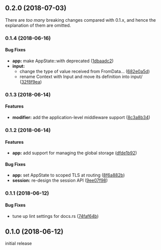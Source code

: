 <a name="0.2.0"></a>
## 0.2.0 (2018-07-03)

There are *too many* breaking changes compared with 0.1.x, and hence the explanation of them are omitted.

<a name="0.1.4"></a>
### 0.1.4 (2018-06-16)

#### Bug Fixes

* **app:**  make AppState::with deprecated ([1dbaadc2](https://github.com/ubnt-intrepid/tsukuyomi/commit/1dbaadc22098a51e291b06a4040cabc8f4d69ef1))
* **input:**
  *  change the type of value received from FromData... ([682e0a5d](https://github.com/ubnt-intrepid/tsukuyomi/commit/682e0a5d43fc0fd53e59fc7b473a5757d2e5df0c))
  *  rename Context with Input and move its definition into input/ ([32f8f9ea](https://github.com/ubnt-intrepid/tsukuyomi/commit/32f8f9ea98967559f1a42cc9c57df7eeb14eab98))

<a name="0.1.3"></a>
### 0.1.3 (2018-06-14)

#### Features

* **modifier:**  add the application-level middleware support ([8c3a8b34](https://github.com/ubnt-intrepid/tsukuyomi/commit/8c3a8b34ed2f557fda7e11510fa6c0d8ef9be94a))

<a name="0.1.2"></a>
### 0.1.2 (2018-06-14)

#### Features

* **app:**  add support for managing the global storage ([dfde1b92](https://github.com/ubnt-intrepid/tsukuyomi/commit/dfde1b929896d79e2fd5876a4582e0ce2cc41865))

#### Bug Fixes

* **app:**  set AppState to scoped TLS at routing ([8f6a882b](https://github.com/ubnt-intrepid/tsukuyomi/commit/8f6a882b40bc9d098548a6e8aa33436bfe2ee2ef))
* **session:**  re-design the session API ([9ee07f98](https://github.com/ubnt-intrepid/tsukuyomi/commit/9ee07f98ab6a8958a49d4b221eda3eaa591bcb20))

<a name="0.1.1"></a>
### 0.1.1 (2018-06-12)

#### Bug Fixes

* tune up lint settings for docs.rs ([74faf64b](https://github.com/ubnt-intrepid/tsukuyomi/commit/74faf64b0765e9989dbdf1dd0191c29f91ffba21))

<a name="0.1.0"></a>
## 0.1.0 (2018-06-12)
initial release
